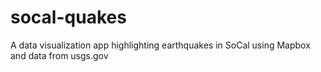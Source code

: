 # socal-quakes
A data visualization app highlighting earthquakes in SoCal using Mapbox and data from usgs.gov
